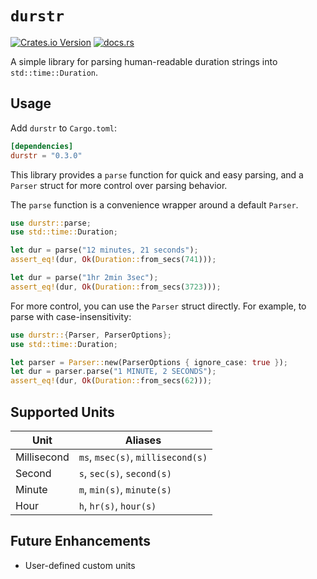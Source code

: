 # `durstr`

[<img alt="Crates.io Version" src="https://img.shields.io/crates/v/durstr?style=flat-square">](https://crates.io/crates/durstr)
[<img alt="docs.rs" src="https://img.shields.io/docsrs/durstr?style=flat-square">](https://docs.rs/durstr)

A simple library for parsing human-readable duration strings into `std::time::Duration`.

## Usage

Add `durstr` to `Cargo.toml`:

```toml
[dependencies]
durstr = "0.3.0"
```

This library provides a `parse` function for quick and easy parsing, and a `Parser` struct for more control over parsing behavior.

The `parse` function is a convenience wrapper around a default `Parser`.

```rust
use durstr::parse;
use std::time::Duration;

let dur = parse("12 minutes, 21 seconds");
assert_eq!(dur, Ok(Duration::from_secs(741)));

let dur = parse("1hr 2min 3sec");
assert_eq!(dur, Ok(Duration::from_secs(3723)));
```

For more control, you can use the `Parser` struct directly. For example, to parse with case-insensitivity:

```rust
use durstr::{Parser, ParserOptions};
use std::time::Duration;

let parser = Parser::new(ParserOptions { ignore_case: true });
let dur = parser.parse("1 MINUTE, 2 SECONDS");
assert_eq!(dur, Ok(Duration::from_secs(62)));
```

## Supported Units

| Unit        | Aliases                            |
|-------------|------------------------------------|
| Millisecond | `ms`, `msec(s)`, `millisecond(s)`  |
| Second      | `s`, `sec(s)`, `second(s)`         |
| Minute      | `m`, `min(s)`, `minute(s)`         |
| Hour        | `h`, `hr(s)`, `hour(s)`            |

## Future Enhancements

-   User-defined custom units
